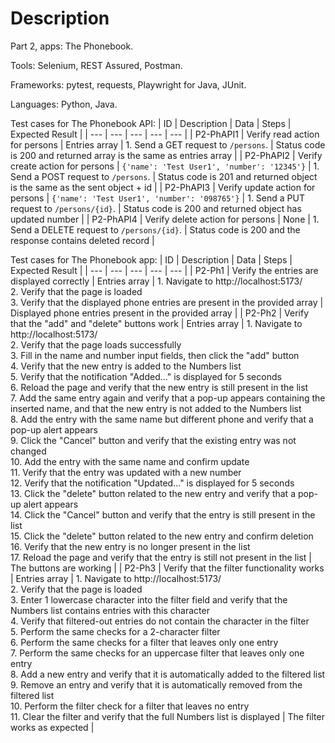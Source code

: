 # Description

Part 2, apps: The Phonebook.

Tools: Selenium, REST Assured, Postman.

Frameworks: pytest, requests, Playwright for Java, JUnit.

Languages: Python, Java.

Test cases for The Phonebook API:
| ID | Description | Data | Steps | Expected Result |
| --- | --- | --- | --- | --- |
| P2-PhAPI1 | Verify read action for persons | Entries array | 1. Send a GET request to `/persons`. | Status code is 200 and returned array is the same as entries array |
| P2-PhAPI2 | Verify create action for persons | `{'name': 'Test User1', 'number': '12345'}` | 1. Send a POST request to `/persons`. | Status code is 201 and returned object is the same as the sent object + id |
| P2-PhAPI3 | Verify update action for persons | `{'name': 'Test User1', 'number': '098765'}` | 1. Send a PUT request to `/persons/{id}`. | Status code is 200 and returned object has updated number |
| P2-PhAPI4 | Verify delete action for persons | None | 1. Send a DELETE request to `/persons/{id}`. | Status code is 200 and the response contains deleted record |

Test cases for The Phonebook app:
| ID | Description | Data | Steps | Expected Result |
| --- | --- | --- | --- | --- |
| P2-Ph1 | Verify the entries are displayed correctly | Entries array | 1. Navigate to http://localhost:5173/ <br/>2. Verify that the page is loaded <br/>3. Verify that the displayed phone entries are present in the provided array | Displayed phone entries present in the provided array |
| P2-Ph2 | Verify that the "add" and "delete" buttons work | Entries array | 1. Navigate to http://localhost:5173/ <br/>2. Verify that the page loads successfully <br/>3. Fill in the name and number input fields, then click the "add" button <br/>4. Verify that the new entry is added to the Numbers list <br/>5. Verify that the notification "Added..." is displayed for 5 seconds <br/>6. Reload the page and verify that the new entry is still present in the list <br/>7. Add the same entry again and verify that a pop-up appears containing the inserted name, and that the new entry is not added to the Numbers list <br/>8. Add the entry with the same name but different phone and verify that a pop-up alert appears <br/>9. Click the "Cancel" button and verify that the existing entry was not changed <br/>10. Add the entry with the same name and confirm update <br/>11. Verify that the entry  was updated with a new number <br/>12. Verify that the notification "Updated..." is displayed for 5 seconds <br/>13. Click the "delete" button related to the new entry and verify that a pop-up alert appears <br/>14. Click the "Cancel" button and verify that the entry is still present in the list <br/>15. Click the "delete" button related to the new entry and confirm deletion <br/>16. Verify that the new entry is no longer present in the list <br/>17. Reload the page and verify that the entry is still not present in the list | The buttons are working |
| P2-Ph3 | Verify that the filter functionality works | Entries array | 1. Navigate to http://localhost:5173/ <br/>2. Verify that the page is loaded <br/>3. Enter 1 lowercase character into the filter field and verify that the Numbers list contains entries with this character <br/>4. Verify that filtered-out entries do not contain the character in the filter <br/>5. Perform the same checks for a 2-character filter <br/>6. Perform the same checks for a filter that leaves only one entry <br/>7. Perform the same checks for an uppercase filter that leaves only one entry <br/>8. Add a new entry and verify that it is automatically added to the filtered list <br/>9. Remove an entry and verify that it is automatically removed from the filtered list <br/>10. Perform the filter check for a filter that leaves no entry <br/>11. Clear the filter and verify that the full Numbers list is displayed | The filter works as expected |
